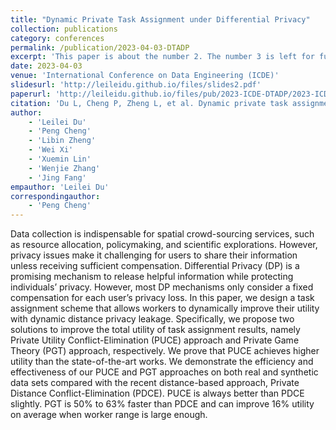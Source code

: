 ```yaml
---
title: "Dynamic Private Task Assignment under Differential Privacy"
collection: publications
category: conferences
permalink: /publication/2023-04-03-DTADP
excerpt: 'This paper is about the number 2. The number 3 is left for future work.'
date: 2023-04-03
venue: 'International Conference on Data Engineering (ICDE)'
slidesurl: 'http://leileidu.github.io/files/slides2.pdf'
paperurl: 'http://leileidu.github.io/files/pub/2023-ICDE-DTADP/2023-ICDE-DTADP.pdf'
citation: 'Du L, Cheng P, Zheng L, et al. Dynamic private task assignment under differential privacy[C]//2023 IEEE 39th International Conference on Data Engineering (ICDE). IEEE, 2023: 2740-2752.'
author: 
	- 'Leilei Du'
	- 'Peng Cheng'
	- 'Libin Zheng'
	- 'Wei Xi'
	- 'Xuemin Lin'
	- 'Wenjie Zhang'
	- 'Jing Fang'
empauthor: 'Leilei Du'
correspondingauthor: 
	- 'Peng Cheng'
---
```


Data collection is indispensable for spatial crowd-sourcing services, such as resource allocation, policymaking, and scientific explorations. However, privacy issues make it challenging for users to share their information unless receiving sufficient compensation. Differential Privacy (DP) is a promising mechanism to release helpful information while protecting individuals’ privacy. However, most DP mechanisms only consider a fixed compensation for each user’s privacy loss. In this paper, we design a task assignment scheme that allows workers to dynamically improve their utility with dynamic distance privacy leakage. Specifically, we propose two solutions to improve the total utility of task assignment results, namely Private Utility Conflict-Elimination (PUCE) approach and Private Game Theory (PGT) approach, respectively. We prove that PUCE achieves higher utility than the state-of-the-art works. We demonstrate the efficiency and effectiveness of our PUCE and PGT approaches on both real and synthetic data sets compared with the recent distance-based approach, Private Distance Conflict-Elimination (PDCE). PUCE is always better than PDCE slightly. PGT is 50% to 63% faster than PDCE and can improve 16% utility on average when worker range is large enough.